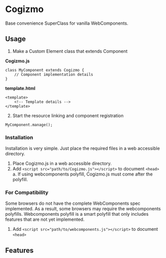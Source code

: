 # Cogizmo
Base convenience SuperClass for vanilla WebComponents.

## Usage

1. Make a Custom Element class that extends Component

**Cogizmo.js**
```
class MyComponent extends Cogizmo {
    // Component implementation details
}
```

**template.html**
```
<template>
    <!-- Template details -->
</template>
```

2. Start the resource linking and component registration
```
MyComponent.manage();
```

### Installation
Installation is very simple. Just place the required files in a web accessible directory.

1. Place Cogizmo.js in a web accessible directory.
2. Add `<script src="path/to/Cogizmo.js"></script>` to document `<head>`
    a. If using webcomponents polyfill, Cogizmo.js must come after the polyfill.

### For Compatibility
Some browsers do not have the complete WebComponents spec implemented. As a result, some browsers may require the webcomponents polyfills. Webcomponents polyfill is a smart polyfill that only includes features that are not yet implemented.

1. Add `<script src="path/to/webcomponents.js"></script>` to document `<head>`

## Features

